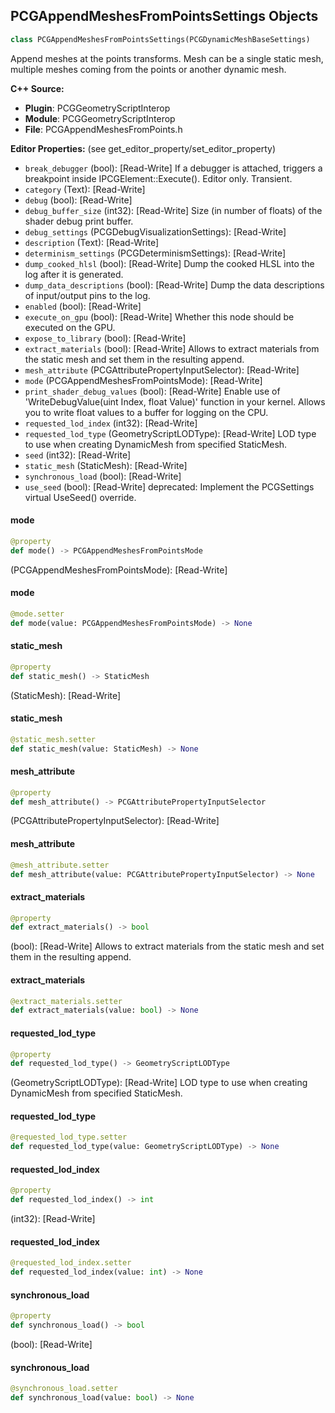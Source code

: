 ## PCGAppendMeshesFromPointsSettings Objects

```python
class PCGAppendMeshesFromPointsSettings(PCGDynamicMeshBaseSettings)
```

Append meshes at the points transforms. Mesh can be a single static mesh, multiple meshes coming from the points or another dynamic mesh.

**C++ Source:**

- **Plugin**: PCGGeometryScriptInterop
- **Module**: PCGGeometryScriptInterop
- **File**: PCGAppendMeshesFromPoints.h

**Editor Properties:** (see get_editor_property/set_editor_property)

- ``break_debugger`` (bool):  [Read-Write] If a debugger is attached, triggers a breakpoint inside IPCGElement::Execute(). Editor only. Transient.
- ``category`` (Text):  [Read-Write]
- ``debug`` (bool):  [Read-Write]
- ``debug_buffer_size`` (int32):  [Read-Write] Size (in number of floats) of the shader debug print buffer.
- ``debug_settings`` (PCGDebugVisualizationSettings):  [Read-Write]
- ``description`` (Text):  [Read-Write]
- ``determinism_settings`` (PCGDeterminismSettings):  [Read-Write]
- ``dump_cooked_hlsl`` (bool):  [Read-Write] Dump the cooked HLSL into the log after it is generated.
- ``dump_data_descriptions`` (bool):  [Read-Write] Dump the data descriptions of input/output pins to the log.
- ``enabled`` (bool):  [Read-Write]
- ``execute_on_gpu`` (bool):  [Read-Write] Whether this node should be executed on the GPU.
- ``expose_to_library`` (bool):  [Read-Write]
- ``extract_materials`` (bool):  [Read-Write] Allows to extract materials from the static mesh and set them in the resulting append.
- ``mesh_attribute`` (PCGAttributePropertyInputSelector):  [Read-Write]
- ``mode`` (PCGAppendMeshesFromPointsMode):  [Read-Write]
- ``print_shader_debug_values`` (bool):  [Read-Write] Enable use of 'WriteDebugValue(uint Index, float Value)' function in your kernel. Allows you to write float values to a buffer for logging on the CPU.
- ``requested_lod_index`` (int32):  [Read-Write]
- ``requested_lod_type`` (GeometryScriptLODType):  [Read-Write] LOD type to use when creating DynamicMesh from specified StaticMesh.
- ``seed`` (int32):  [Read-Write]
- ``static_mesh`` (StaticMesh):  [Read-Write]
- ``synchronous_load`` (bool):  [Read-Write]
- ``use_seed`` (bool):  [Read-Write]
  deprecated: Implement the PCGSettings virtual UseSeed() override.

<a id="unreal.PCGAppendMeshesFromPointsSettings.mode"></a>

#### mode

```python
@property
def mode() -> PCGAppendMeshesFromPointsMode
```

(PCGAppendMeshesFromPointsMode):  [Read-Write]

<a id="unreal.PCGAppendMeshesFromPointsSettings.mode"></a>

#### mode

```python
@mode.setter
def mode(value: PCGAppendMeshesFromPointsMode) -> None
```

<a id="unreal.PCGAppendMeshesFromPointsSettings.static_mesh"></a>

#### static_mesh

```python
@property
def static_mesh() -> StaticMesh
```

(StaticMesh):  [Read-Write]

<a id="unreal.PCGAppendMeshesFromPointsSettings.static_mesh"></a>

#### static_mesh

```python
@static_mesh.setter
def static_mesh(value: StaticMesh) -> None
```

<a id="unreal.PCGAppendMeshesFromPointsSettings.mesh_attribute"></a>

#### mesh_attribute

```python
@property
def mesh_attribute() -> PCGAttributePropertyInputSelector
```

(PCGAttributePropertyInputSelector):  [Read-Write]

<a id="unreal.PCGAppendMeshesFromPointsSettings.mesh_attribute"></a>

#### mesh_attribute

```python
@mesh_attribute.setter
def mesh_attribute(value: PCGAttributePropertyInputSelector) -> None
```

<a id="unreal.PCGAppendMeshesFromPointsSettings.extract_materials"></a>

#### extract_materials

```python
@property
def extract_materials() -> bool
```

(bool):  [Read-Write] Allows to extract materials from the static mesh and set them in the resulting append.

<a id="unreal.PCGAppendMeshesFromPointsSettings.extract_materials"></a>

#### extract_materials

```python
@extract_materials.setter
def extract_materials(value: bool) -> None
```

<a id="unreal.PCGAppendMeshesFromPointsSettings.requested_lod_type"></a>

#### requested_lod_type

```python
@property
def requested_lod_type() -> GeometryScriptLODType
```

(GeometryScriptLODType):  [Read-Write] LOD type to use when creating DynamicMesh from specified StaticMesh.

<a id="unreal.PCGAppendMeshesFromPointsSettings.requested_lod_type"></a>

#### requested_lod_type

```python
@requested_lod_type.setter
def requested_lod_type(value: GeometryScriptLODType) -> None
```

<a id="unreal.PCGAppendMeshesFromPointsSettings.requested_lod_index"></a>

#### requested_lod_index

```python
@property
def requested_lod_index() -> int
```

(int32):  [Read-Write]

<a id="unreal.PCGAppendMeshesFromPointsSettings.requested_lod_index"></a>

#### requested_lod_index

```python
@requested_lod_index.setter
def requested_lod_index(value: int) -> None
```

<a id="unreal.PCGAppendMeshesFromPointsSettings.synchronous_load"></a>

#### synchronous_load

```python
@property
def synchronous_load() -> bool
```

(bool):  [Read-Write]

<a id="unreal.PCGAppendMeshesFromPointsSettings.synchronous_load"></a>

#### synchronous_load

```python
@synchronous_load.setter
def synchronous_load(value: bool) -> None
```

<a id="unreal.PCGBooleanOperationSettings"></a>